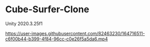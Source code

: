 # Cube-Surfer-Clone
Unity 2020.3.25f1


https://user-images.githubusercontent.com/82463230/164716511-c6f00b44-b399-4f84-96cc-c0e26f5a5da6.mp4

